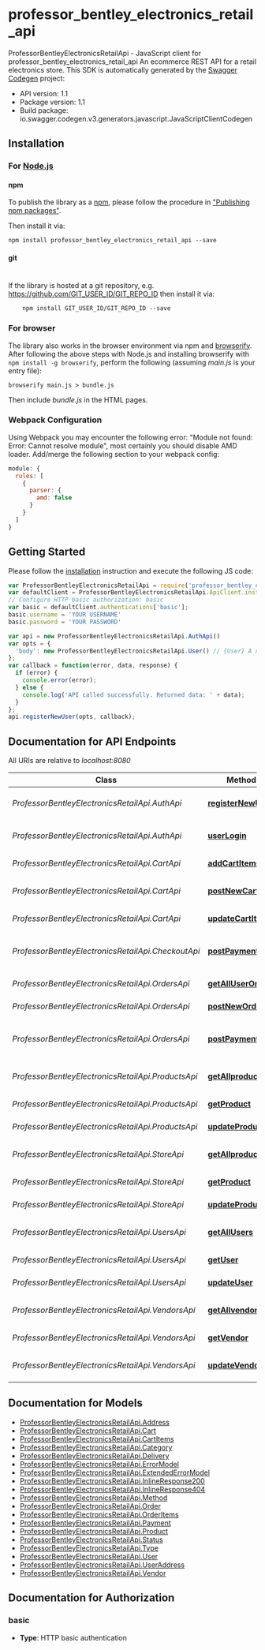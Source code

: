 # professor_bentley_electronics_retail_api

ProfessorBentleyElectronicsRetailApi - JavaScript client for professor_bentley_electronics_retail_api
An ecommerce REST API for a retail electronics store. 
This SDK is automatically generated by the [Swagger Codegen](https://github.com/swagger-api/swagger-codegen) project:

- API version: 1.1
- Package version: 1.1
- Build package: io.swagger.codegen.v3.generators.javascript.JavaScriptClientCodegen

## Installation

### For [Node.js](https://nodejs.org/)

#### npm

To publish the library as a [npm](https://www.npmjs.com/),
please follow the procedure in ["Publishing npm packages"](https://docs.npmjs.com/getting-started/publishing-npm-packages).

Then install it via:

```shell
npm install professor_bentley_electronics_retail_api --save
```

#### git
#
If the library is hosted at a git repository, e.g.
https://github.com/GIT_USER_ID/GIT_REPO_ID
then install it via:

```shell
    npm install GIT_USER_ID/GIT_REPO_ID --save
```

### For browser

The library also works in the browser environment via npm and [browserify](http://browserify.org/). After following
the above steps with Node.js and installing browserify with `npm install -g browserify`,
perform the following (assuming *main.js* is your entry file):

```shell
browserify main.js > bundle.js
```

Then include *bundle.js* in the HTML pages.

### Webpack Configuration

Using Webpack you may encounter the following error: "Module not found: Error:
Cannot resolve module", most certainly you should disable AMD loader. Add/merge
the following section to your webpack config:

```javascript
module: {
  rules: [
    {
      parser: {
        amd: false
      }
    }
  ]
}
```

## Getting Started

Please follow the [installation](#installation) instruction and execute the following JS code:

```javascript
var ProfessorBentleyElectronicsRetailApi = require('professor_bentley_electronics_retail_api');
var defaultClient = ProfessorBentleyElectronicsRetailApi.ApiClient.instance;
// Configure HTTP basic authorization: basic
var basic = defaultClient.authentications['basic'];
basic.username = 'YOUR USERNAME'
basic.password = 'YOUR PASSWORD'

var api = new ProfessorBentleyElectronicsRetailApi.AuthApi()
var opts = { 
  'body': new ProfessorBentleyElectronicsRetailApi.User() // {User} A new user record to add to the system
};
var callback = function(error, data, response) {
  if (error) {
    console.error(error);
  } else {
    console.log('API called successfully. Returned data: ' + data);
  }
};
api.registerNewUser(opts, callback);
```

## Documentation for API Endpoints

All URIs are relative to *localhost:8080*

Class | Method | HTTP request | Description
------------ | ------------- | ------------- | -------------
*ProfessorBentleyElectronicsRetailApi.AuthApi* | [**registerNewUser**](docs/AuthApi.md#registerNewUser) | **POST** /auth/register | registers a user into the systme
*ProfessorBentleyElectronicsRetailApi.AuthApi* | [**userLogin**](docs/AuthApi.md#userLogin) | **POST** /auth/login | authorizes user to use system
*ProfessorBentleyElectronicsRetailApi.CartApi* | [**addCartItems**](docs/CartApi.md#addCartItems) | **POST** /cart/{cartid} | Adds items to cart
*ProfessorBentleyElectronicsRetailApi.CartApi* | [**postNewCart**](docs/CartApi.md#postNewCart) | **POST** /cart | creates a new user cart
*ProfessorBentleyElectronicsRetailApi.CartApi* | [**updateCartItems**](docs/CartApi.md#updateCartItems) | **PUT** /cart/{cartid} | update user cart by id
*ProfessorBentleyElectronicsRetailApi.CheckoutApi* | [**postPayment**](docs/CheckoutApi.md#postPayment) | **POST** /checkout/{orderid} | post a payment for user order
*ProfessorBentleyElectronicsRetailApi.OrdersApi* | [**getAllUserOrders**](docs/OrdersApi.md#getAllUserOrders) | **GET** /orders | fetchs all user orders
*ProfessorBentleyElectronicsRetailApi.OrdersApi* | [**postNewOrder**](docs/OrdersApi.md#postNewOrder) | **POST** /orders/{orderid} | post a new user order
*ProfessorBentleyElectronicsRetailApi.OrdersApi* | [**postPayment**](docs/OrdersApi.md#postPayment) | **POST** /checkout/{orderid} | post a payment for user order
*ProfessorBentleyElectronicsRetailApi.ProductsApi* | [**getAllproducts**](docs/ProductsApi.md#getAllproducts) | **GET** /store/products | fetchs all product records
*ProfessorBentleyElectronicsRetailApi.ProductsApi* | [**getProduct**](docs/ProductsApi.md#getProduct) | **GET** /store/products/{productid} | get user record by id
*ProfessorBentleyElectronicsRetailApi.ProductsApi* | [**updateProduct**](docs/ProductsApi.md#updateProduct) | **PUT** /store/products/{productid} | update user record by id
*ProfessorBentleyElectronicsRetailApi.StoreApi* | [**getAllproducts**](docs/StoreApi.md#getAllproducts) | **GET** /store/products | fetchs all product records
*ProfessorBentleyElectronicsRetailApi.StoreApi* | [**getProduct**](docs/StoreApi.md#getProduct) | **GET** /store/products/{productid} | get user record by id
*ProfessorBentleyElectronicsRetailApi.StoreApi* | [**updateProduct**](docs/StoreApi.md#updateProduct) | **PUT** /store/products/{productid} | update user record by id
*ProfessorBentleyElectronicsRetailApi.UsersApi* | [**getAllUsers**](docs/UsersApi.md#getAllUsers) | **GET** /users | fetchs all user records
*ProfessorBentleyElectronicsRetailApi.UsersApi* | [**getUser**](docs/UsersApi.md#getUser) | **GET** /users/{userid} | get user record by id
*ProfessorBentleyElectronicsRetailApi.UsersApi* | [**updateUser**](docs/UsersApi.md#updateUser) | **PUT** /users/{userid} | update user record by id
*ProfessorBentleyElectronicsRetailApi.VendorsApi* | [**getAllvendors**](docs/VendorsApi.md#getAllvendors) | **GET** /store/vendors | fetchs all vendor records
*ProfessorBentleyElectronicsRetailApi.VendorsApi* | [**getVendor**](docs/VendorsApi.md#getVendor) | **GET** /store/vendors/{vendorid} | get user record by id
*ProfessorBentleyElectronicsRetailApi.VendorsApi* | [**updateVendor**](docs/VendorsApi.md#updateVendor) | **PUT** /store/vendors/{vendorid} | update vendor record by id

## Documentation for Models

 - [ProfessorBentleyElectronicsRetailApi.Address](docs/Address.md)
 - [ProfessorBentleyElectronicsRetailApi.Cart](docs/Cart.md)
 - [ProfessorBentleyElectronicsRetailApi.CartItems](docs/CartItems.md)
 - [ProfessorBentleyElectronicsRetailApi.Category](docs/Category.md)
 - [ProfessorBentleyElectronicsRetailApi.Delivery](docs/Delivery.md)
 - [ProfessorBentleyElectronicsRetailApi.ErrorModel](docs/ErrorModel.md)
 - [ProfessorBentleyElectronicsRetailApi.ExtendedErrorModel](docs/ExtendedErrorModel.md)
 - [ProfessorBentleyElectronicsRetailApi.InlineResponse200](docs/InlineResponse200.md)
 - [ProfessorBentleyElectronicsRetailApi.InlineResponse404](docs/InlineResponse404.md)
 - [ProfessorBentleyElectronicsRetailApi.Method](docs/Method.md)
 - [ProfessorBentleyElectronicsRetailApi.Order](docs/Order.md)
 - [ProfessorBentleyElectronicsRetailApi.OrderItems](docs/OrderItems.md)
 - [ProfessorBentleyElectronicsRetailApi.Payment](docs/Payment.md)
 - [ProfessorBentleyElectronicsRetailApi.Product](docs/Product.md)
 - [ProfessorBentleyElectronicsRetailApi.Status](docs/Status.md)
 - [ProfessorBentleyElectronicsRetailApi.Type](docs/Type.md)
 - [ProfessorBentleyElectronicsRetailApi.User](docs/User.md)
 - [ProfessorBentleyElectronicsRetailApi.UserAddress](docs/UserAddress.md)
 - [ProfessorBentleyElectronicsRetailApi.Vendor](docs/Vendor.md)

## Documentation for Authorization


### basic

- **Type**: HTTP basic authentication

